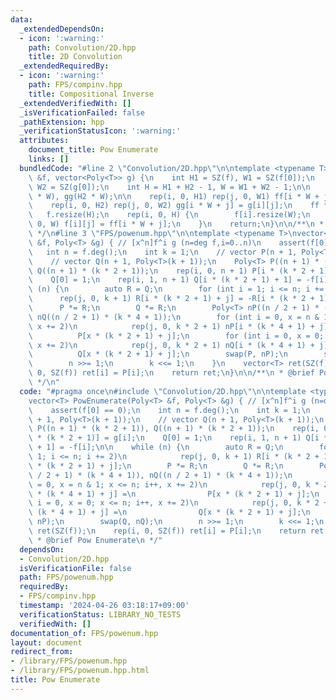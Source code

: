 ```yaml
---
data:
  _extendedDependsOn:
  - icon: ':warning:'
    path: Convolution/2D.hpp
    title: 2D Convolution
  _extendedRequiredBy:
  - icon: ':warning:'
    path: FPS/compinv.hpp
    title: Compositional Inverse
  _extendedVerifiedWith: []
  _isVerificationFailed: false
  _pathExtension: hpp
  _verificationStatusIcon: ':warning:'
  attributes:
    document_title: Pow Enumerate
    links: []
  bundledCode: "#line 2 \"Convolution/2D.hpp\"\n\ntemplate <typename T> void mult2D(vector<Poly<T>>\
    \ &f, vector<Poly<T>> g) {\n    int H1 = SZ(f), W1 = SZ(f[0]);\n    int H2 = SZ(g),\
    \ W2 = SZ(g[0]);\n    int H = H1 + H2 - 1, W = W1 + W2 - 1;\n\n    Poly<T> ff(H1\
    \ * W), gg(H2 * W);\n\n    rep(i, 0, H1) rep(j, 0, W1) ff[i * W + j] = f[i][j];\n\
    \    rep(i, 0, H2) rep(j, 0, W2) gg[i * W + j] = g[i][j];\n    ff *= gg;\n\n \
    \   f.resize(H);\n    rep(i, 0, H) {\n        f[i].resize(W);\n        rep(j,\
    \ 0, W) f[i][j] = ff[i * W + j];\n    }\n    return;\n}\n\n/**\n * @brief 2D Convolution\n\
    \ */\n#line 3 \"FPS/powenum.hpp\"\n\ntemplate <typename T>\nvector<T> PowEnumerate(Poly<T>\
    \ &f, Poly<T> &g) { // [x^n]f^i g (n=deg f,i=0..n)\n    assert(f[0] == 0);\n \
    \   int n = f.deg();\n    int k = 1;\n    // vector P(n + 1, Poly<T>(k + 1));\n\
    \    // vector Q(n + 1, Poly<T>(k + 1));\n    Poly<T> P((n + 1) * (k * 2 + 1)),\
    \ Q((n + 1) * (k * 2 + 1));\n    rep(i, 0, n + 1) P[i * (k * 2 + 1)] = g[i];\n\
    \    Q[0] = 1;\n    rep(i, 1, n + 1) Q[i * (k * 2 + 1) + 1] = -f[i];\n\n    while\
    \ (n) {\n        auto R = Q;\n        for (int i = 1; i <= n; i += 2)\n      \
    \      rep(j, 0, k + 1) R[i * (k * 2 + 1) + j] = -R[i * (k * 2 + 1) + j];\n  \
    \      P *= R;\n        Q *= R;\n        Poly<T> nP((n / 2 + 1) * (k * 4 + 1)),\
    \ nQ((n / 2 + 1) * (k * 4 + 1));\n        for (int i = 0, x = n & 1; x <= n; i++,\
    \ x += 2)\n            rep(j, 0, k * 2 + 1) nP[i * (k * 4 + 1) + j] =\n      \
    \          P[x * (k * 2 + 1) + j];\n        for (int i = 0, x = 0; x <= n; i++,\
    \ x += 2)\n            rep(j, 0, k * 2 + 1) nQ[i * (k * 4 + 1) + j] =\n      \
    \          Q[x * (k * 2 + 1) + j];\n        swap(P, nP);\n        swap(Q, nQ);\n\
    \        n >>= 1;\n        k <<= 1;\n    }\n    vector<T> ret(SZ(f));\n    rep(i,\
    \ 0, SZ(f)) ret[i] = P[i];\n    return ret;\n}\n\n/**\n * @brief Pow Enumerate\n\
    \ */\n"
  code: "#pragma once\n#include \"Convolution/2D.hpp\"\n\ntemplate <typename T>\n\
    vector<T> PowEnumerate(Poly<T> &f, Poly<T> &g) { // [x^n]f^i g (n=deg f,i=0..n)\n\
    \    assert(f[0] == 0);\n    int n = f.deg();\n    int k = 1;\n    // vector P(n\
    \ + 1, Poly<T>(k + 1));\n    // vector Q(n + 1, Poly<T>(k + 1));\n    Poly<T>\
    \ P((n + 1) * (k * 2 + 1)), Q((n + 1) * (k * 2 + 1));\n    rep(i, 0, n + 1) P[i\
    \ * (k * 2 + 1)] = g[i];\n    Q[0] = 1;\n    rep(i, 1, n + 1) Q[i * (k * 2 + 1)\
    \ + 1] = -f[i];\n\n    while (n) {\n        auto R = Q;\n        for (int i =\
    \ 1; i <= n; i += 2)\n            rep(j, 0, k + 1) R[i * (k * 2 + 1) + j] = -R[i\
    \ * (k * 2 + 1) + j];\n        P *= R;\n        Q *= R;\n        Poly<T> nP((n\
    \ / 2 + 1) * (k * 4 + 1)), nQ((n / 2 + 1) * (k * 4 + 1));\n        for (int i\
    \ = 0, x = n & 1; x <= n; i++, x += 2)\n            rep(j, 0, k * 2 + 1) nP[i\
    \ * (k * 4 + 1) + j] =\n                P[x * (k * 2 + 1) + j];\n        for (int\
    \ i = 0, x = 0; x <= n; i++, x += 2)\n            rep(j, 0, k * 2 + 1) nQ[i *\
    \ (k * 4 + 1) + j] =\n                Q[x * (k * 2 + 1) + j];\n        swap(P,\
    \ nP);\n        swap(Q, nQ);\n        n >>= 1;\n        k <<= 1;\n    }\n    vector<T>\
    \ ret(SZ(f));\n    rep(i, 0, SZ(f)) ret[i] = P[i];\n    return ret;\n}\n\n/**\n\
    \ * @brief Pow Enumerate\n */"
  dependsOn:
  - Convolution/2D.hpp
  isVerificationFile: false
  path: FPS/powenum.hpp
  requiredBy:
  - FPS/compinv.hpp
  timestamp: '2024-04-26 03:18:17+09:00'
  verificationStatus: LIBRARY_NO_TESTS
  verifiedWith: []
documentation_of: FPS/powenum.hpp
layout: document
redirect_from:
- /library/FPS/powenum.hpp
- /library/FPS/powenum.hpp.html
title: Pow Enumerate
---
```

